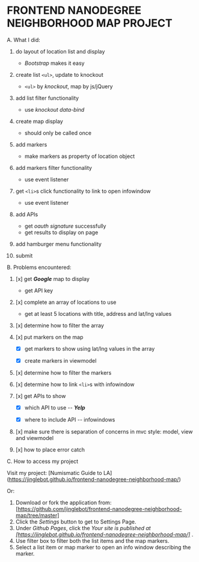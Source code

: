 # FRONTEND NANODEGREE NEIGHBORHOOD MAP PROJECT



A. What I did:

1. do layout of location list and display

	- *_Bootstrap_* makes it easy

2. create list `<ul>`, update to knockout

	- `<ul>` by _knockout_, map by js/jQuery

3. add list filter functionality
 
	- use _knockout_ _data-bind_

4. create map display
 
	- should only be called once
	
5. add markers
 
	- make markers as property of location object
	 
6. add markers filter functionality

	- use event listener

7. get `<li>`s click functionality to link to open infowindow

	- use event listener
	 
8. add APIs

	- get _oauth signature_ successfully
	- get results to display on page

9. add hamburger menu functionality

10. submit



B. Problems encountered:

1. [x] get **_Google_** map to display

	- get API key

2. [x] complete an array of locations to use

	- get at least 5 locations with title, address and lat/lng values

3. [x] determine how to filter the array

4. [x] put markers on the map

	- [x] get markers to show using lat/lng values in the array
	
	- [x] create markers in viewmodel
	 
5. [x] determine how to filter the markers

6. [x] determine how to link `<li>`s with infowindow

7. [x] get APIs to show

	- [x] which API to use -- **_Yelp_**
	
	- [x] where to include API -- infowindows

8.  [x] make sure there is separation of concerns in mvc style: model, view and viewmodel

9.  [x] how to place error catch


C. How to access my project

Visit my project: [Numismatic Guide to LA] (https://jinglebot.github.io/frontend-nanodegree-neighborhood-map/)

Or:

1. Download or fork the application from: [https://github.com/jinglebot/frontend-nanodegree-neighborhood-map/tree/master]
2. Click the *Settings* button to get to Settings Page. 
3. Under *Github Pages*, click the _Your site is published at [https://jinglebot.github.io/frontend-nanodegree-neighborhood-map/]_ .
4. Use filter box to filter both the list items and the map markers.
5. Select a list item or map marker to open an info window describing the marker.
